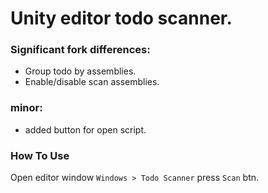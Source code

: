 # Unity editor todo scanner.
### Significant fork differences:
- Group todo by assemblies.
- Enable/disable scan assemblies.
### minor:
- added button for open script.
### How To Use
Open editor window `Windows > Todo Scanner` press `Scan` btn.
